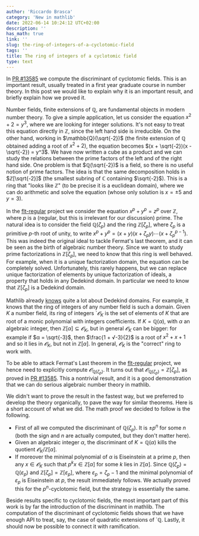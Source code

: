 ```yaml
---
author: 'Riccardo Brasca'
category: 'New in mathlib'
date: 2022-06-14 10:24:12 UTC+02:00
description: ''
has_math: true
link: ''
slug: the-ring-of-integers-of-a-cyclotomic-field
tags: ''
title: The ring of integers of a cyclotomic field
type: text
---
```

In [PR #13585](https://github.com/leanprover-community/mathlib/pull/13585) we compute the
discriminant of cyclotomic fields. This is an important result, usually treated in a first year
graduate course in number theory. In this post we would like to explain why it is an important
result, and briefly explain how we proved it.

Number fields, finite extensions of $\mathbb{Q}$, are fundamental objects in modern number theory.
To give a simple application, let us consider the equation $x^2 + 2 = y^3$, where we are
looking for integer solutions. It's not easy to treat this equation directly in $ℤ$, since
the left hand side is irreducible. On the other hand, working in $\mathbb{Q}(\sqrt{-2})$ (the finite extension
of $\mathbb{Q}$ obtained adding a root of $x^2 + 2$), the equation becomes $(x + \sqrt{-2})(x - \sqrt{-2}) = y^3$.
We have now written a cube as a product and we can study the relations between the prime factors
of the left and of the right hand side. One problem is that $ℚ(\sqrt{-2})$ is a field, so there is no
useful notion of prime factors. The idea is that the same decomposition holds in $ℤ[\sqrt{-2}]$ (the
smallest subring of $ℂ$ containing $\sqrt{-2}$).  This is a ring that "looks like $ℤ$" (to be precise
it is a euclidean domain), where we can do arithmetic and solve the equation (whose only solution
is $x = ±5$ and $y = 3$).

In the [flt-regular](https://github.com/leanprover-community/flt-regular) project we consider the equation
$x ^ p + y ^ p = z ^ p$ over $ℤ$, where $p$ is a (regular, but this is irrelevant for our discussion)
prime. The natural idea is to consider the field $ℚ(ζ_p)$ and the ring $ℤ[ζ_p]$, where $ζ_p$ is a primitive
$p$-th root of unity, to write $x ^ p + y ^ p = (x + y)(x + ζ_p y)\cdots(x + ζ_p ^ {p - 1})$. This was indeed the
original ideal to tackle Fermat's last theorem, and it can be seen as the birth of algebraic number
theory. Since we want to study prime factorizations in $ℤ[ζ_p]$, we need to know that this ring
is well behaved. For example, when it is a unique factorization domain, the equation can be completely solved.
Unfortunately, this rarely happens, but we can replace unique factorization of elements by unique factorization of
ideals, a property that holds in any Dedekind domain. In particular we need to know that $ℤ[ζ_p]$ is a
Dedekind domain.

Mathlib already [knows](https://leanprover-community.github.io/blog/posts/dedekind-domains-and-class-number-in-lean/)
quite a lot about Dedekind domains. For example, it knows that the ring of integers of any number
field is such a domain. Given $K$ a number field, its ring of integers `$𝓞_K$ is the set of elements
of $K$ that are root of a monic polynomial with integers coefficients. If $K = ℚ(α)$, with $α$ an
algebraic integer, then $ℤ[α] ⊆ 𝓞_K$, but in general $𝓞_K$ can be bigger: for example if $α = \sqrt{-3}$,
then $\frac{1 + √-3}{2}$ is a root of $x^2 + x + 1$ and so it lies in $𝓞_K$, but not in $ℤ[α]$. In general,
$𝓞_K$ is the "correct" ring to work with.

To be able to attack Fermat's Last theorem in the [flt-regular](https://github.com/leanprover-community/flt-regular)
project, we hence need to explicitly compute $𝓞_{ℚ(ζ_p)}$. It turns out that $𝓞_{ℚ(ζ_p)} = ℤ[ζ_p]$, as
proved in [PR #13585](https://github.com/leanprover-community/mathlib/pull/13585). This a nontrivial
result, and it is a good demonstration that we can do serious algebraic number theory in mathlib.

We didn't want to prove the result in the fastest way, but we preferred to develop the theory organically,
to pave the way for similar theorems. Here is a short account of what we did. The math proof we decided to
follow is the following.
* First of all we computed the discriminant of $ℚ(ζ_p)$. It is $±p ^ n$ for some $n$ (both the sign and $n$
  are actually computed, but they don't matter here).
* Given an algebraic integer $α$, the discriminant of $K = ℚ(α)$ kills the quotient $𝓞_K / ℤ[α]$.
* If moreover the minimal polynomial of $α$ is Eiseinstein at a prime $p$, then any $x ∈ 𝓞_K$ such that
  $p ^ k x ∈ ℤ[α]$ for some $k$ lies in $ℤ[α]$.
Since $ℚ(ζ_p) = ℚ(ε_p)$ and $ℤ[ζ_p] = ℤ[ε_p]$, where $ε_p = ζ_p - 1$ and the minimal polynomial of $ε_p$ is
Eiseinstein at $p$, the result immediately follows. We actually proved this for the $p ^ n$-cyclotomic
field, but the strategy is essentially the same.

Beside results specific to cyclotomic fields, the most important part of this work is by far the
introduction of the discriminant in mathlib. The computation of the discriminant of cyclotomic fields
shows that we have enough API to treat, say, the case of quadratic extensions of `$ℚ$. Lastly, it should
now be possible to connect it with ramification.